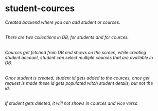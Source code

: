 # student-cources
######  Created backend where you can add student or cources.
######  There are two collections in DB, for students and for cources.
######  Cources get fetched from DB and shows on the screen, while creating student account, student can select multiple cources that are available in DB.
######  Once student is created, student id gets added to the cources, once get request is made these id gets populated witch student details, but not the id.
###### if student gets deleted, it will not shows in cources and vice versa.
